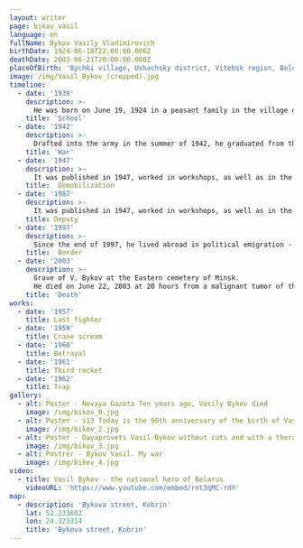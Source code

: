 ```yaml
---
layout: writer
page: bikav_vasil
language: en
fullName: Bykov Vasily Vladimirovich
birthDate: 1924-06-18T22:00:00.000Z
deathDate: 2003-06-21T20:00:00.000Z
placeOfBirth: 'Bychki village, Ushachsky district, Vitebsk region, Belorussian SSR, USSR'
image: /img/Vasil_Bykov_(cropped).jpg
timeline:
  - date: '1939'
    description: >-
      He was born on June 19, 1924 in a peasant family in the village of Bychki, Ushachsky District, Vitebsk Region. He was fond of drawing since childhood. He graduated from 8 classes of a school in the village of Kublichi, then studied at the sculptural department of the Vitebsk Art College (1939-1940), which he left due to the cancellation of scholarships [8], and at the school of the Federal Law School (until May 1941). In June 1941, externally passed exams for grade 10.
    title: 'School'
  - date: '1942'
    description: >-
      Drafted into the army in the summer of 1942, he graduated from the Saratov Infantry School. In the fall of 1943, he was awarded the rank of junior lieutenant. Participated in the battles of Krivoy Rog, Alexandria, Znamenka. During the Kirovograd operation, he was wounded in the leg and stomach (mistakenly recorded as dead); events after the wound served as the basis for the story "It Doesn’t Hurt the Dead." At the beginning of 1944, he was in the hospital for three months. Then he participated in the Iasi-Chisinau operation, the liberation of Romania. With the army he went through Bulgaria, Hungary, Yugoslavia, Austria; senior lieutenant, commander of a platoon of regimental, then army artillery. About the war in the book of memoirs, "The Long Road Home."
    title: 'War' 
  - date: '1947'
    description: >-
      It was published in 1947, worked in workshops, as well as in the editorial office of the regional newspaper Grodno Pravda (until 1949). In the period from 1949 to 1955 he again served in the Soviet army, in 1955 he was finally demobilized as a major. From 1955 to 1972 he again worked at the Grodno Truth. Since 1959, a member of the Union of Writers of the USSR. In 1972-1978 - Secretary of the Grodno branch of the Union of Writers of the Belarusian SSR. Bykov’s name appeared on the list of Soviet writers who signed the letter to the editorial office of the Pravda newspaper on August 31, 1973 about Solzhenitsyn and Sakharov, but he himself later denied his participation in this letter.
    title:  Demobilization
  - date: '1987'
    description: >-
      It was published in 1947, worked in workshops, as well as in the editorial office of the regional newspaper Grodno Pravda (until 1949). In the period from 1949 to 1955 he again served in the Soviet army, in 1955 he was finally demobilized as a major. From 1955 to 1972 he again worked at the Grodno Truth. Since 1959, a member of the Union of Writers of the USSR. In 1972-1978 - Secretary of the Grodno branch of the Union of Writers of the Belarusian SSR. Bykov’s name appeared on the list of Soviet writers who signed the letter to the editorial office of the Pravda newspaper on August 31, 1973 about Solzhenitsyn and Sakharov, but he himself later denied his participation in this letter.
    title: Deputy
  - date: '1997'
    description: >-
      Since the end of 1997, he lived abroad in political emigration - at first, at the invitation of the PEN Center of Finland, he lived in the vicinity of Helsinki, then, having received an invitation from the PEN Center of Germany, he moved to Germany and then to the Czech Republic. He returned to his homeland only a month before his death. Repeatedly criticized Alexander Lukashenko; He believed that for Belarus, an alliance with the West rather than with Russia was preferable.
    title:  Border
  - date: '2003'
    description: >-
      Grave of V. Bykov at the Eastern cemetery of Minsk.
      He died on June 22, 2003 at 20 hours from a malignant tumor of the stomach in the intensive care unit of the Oncology Hospital in Borovlyany, near Minsk [13]. He was buried in the Minsk House of Writers according to the rite of the Greek Catholic Church; the writer's coffin was covered with a white-red-white flag [14] Template: Inaccessible source. He was buried at the Eastern cemetery in Minsk.
    title: 'Death'
works:
  - date: '1957'
    title: Last fighter
  - date: '1959'
    title: Crane scream
  - date: '1960'
    title: Betrayal
  - date: '1961'
    title: Third rocket
  - date: '1962'
    title: Trap
gallery:
  - alt: Poster - Novaya Gazeta Ten years ago, Vasily Bykov died
    image: /img/bikov_0.jpg
  - alt: Poster - s13 Today is the 90th anniversary of the birth of Vasil Bykov
    image: /img/bikov_2.jpg
  - alt: Poster - Dayaprovets Vasil Bykov without cuts and with a therapeutic effect
    image: /img/bikov_3.jpg
  - alt: Postrer - Bykov Vasil. My war
    image: /img/bikov_4.jpg
video:
  - title: Vasil Bykov - the national hero of Belarus
    videoURL: 'https://www.youtube.com/embed/rnt3qMC-rdY'
map:
  - description: 'Bykova street, Kobrin'
    lat: 52.233602
    lon: 24.323314
    title: 'Bykova street, Kobrin'
---
```

